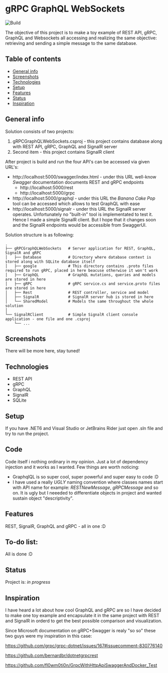 # gRPC GraphQL WebSockets 

![Build](https://github.com/ArturMarekNowak/gRPCGraphQLWebSockets/actions/workflows/workflow.yml/badge.svg)

The objective of this project is to make a toy example of REST API, gRPC, GraphQL and Websockets all accessing and realizing the same objective: retrieving and sending a simple message to the same database.

## Table of contents
* [General info](#general-info)
* [Screenshots](#screenshots)
* [Technologies](#technologies)
* [Setup](#setup)
* [Features](#features)
* [Status](#status)
* [Inspiration](#inspiration)

## General info
Solution consists of two projects: 

1. gRPCGraphQLWebSockets.csproj - this project contains database along with REST API, gRPC, GraphQL and SignalR server
2. Second item - this project contains SignalR client

After project is build and run the four API's can be accessed via given URL's:

- http://localhost:5000/swagger/index.html - under this URL well-know <em>Swagger</em> documentation documents REST and gRPC endpoints
	- http://localhost:5000/rest 
	- http://localhost:5000/grpc
- http://localhost:5000/graphql - under this URL the <em>Banana Cake Pop</em> tool can be accessed which allows to test GraphQL with ease
- http://localhost:5000/signalr - under this URL the SignalR server operates. Unfortunately no "built-in" tool is implementated to test it. Hence I made a simple SignalR client. But I hope that it changes soon and the SignalR endpoints would be accessible from SwaggerUI.

Solution structure is as following:

    .
    ├── gRPCGraphQLWebSockets   # Server application for REST, GraphQL, SignalR and gRPC
    │	├── Database            # Directory where database context is stored along with SQLite database itself
    │	├── google     			# This directory contains .proto files required to run gRPC, placed in here beacuse otherwise it won't work
    │	├── GraphQL   			# GraphQL mutations, queries and models are stored in here
    │	├── gRPC        		# gRPC service.cs and service.proto files are stored in here
    │	├── Rest         		# REST controller, service and model
    │	├── SignalR    			# SignalR server hub is stored in here
    │	└── SharedModel      	# Models the same throughout the whole solution
    │        
    └── SignalRClient           # Simple SignalR client console application - one file and one .csproj
        └── ...               

## Screenshots
There will be more here, stay tuned!

## Technologies
* REST API 
* gRPC
* GraphQL
* SignalR
* SQLite

## Setup
If you have .NET6 and Visual Studio or JetBrains Rider just open .sln file and try to run the project.

## Code
Code itself i nothing ordinary in my opinion. Just a lot of dependency injection and it works as I wanted. Few things are worth noticing:

- GraphqlQL is so super cool, super powerful and super easy to code :D
- I have used a really <em>UGLY</em> naming convention where classes names start with API name for example: <em>RESTNewMessage</em>, <em>gRPCMessage</em> and so on. It is ugly but I neeeded to differentiate objects in project and wanted sustain object "descriptivity".

## Features
REST, SignalR, GraphQL and gRPC - all in one :D

## To-do list:
All is done :D

## Status
Project is: _in progress_

## Inspiration
I have heard a lot about how cool GraphQL and gRPC are so I have decided to make one toy example and encapsulate it in the same project with REST and SignalR in orderd to get the best possible comparison and visualization.

Since Microsoft documentation on gRPC+Swagger is realy "so so" these two guys were my inspiration in this case: 

https://github.com/grpc/grpc-dotnet/issues/167#issuecomment-830776140

https://github.com/bernardbr/dotnetgrpcrest

https://github.com/fl0wm0ti0n/GrpcWithHttpApiSwaggerAndDocker_Test
